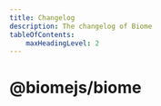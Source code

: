 ```yaml
---
title: Changelog
description: The changelog of Biome
tableOfContents:
    maxHeadingLevel: 2
---
```

# @biomejs/biome
